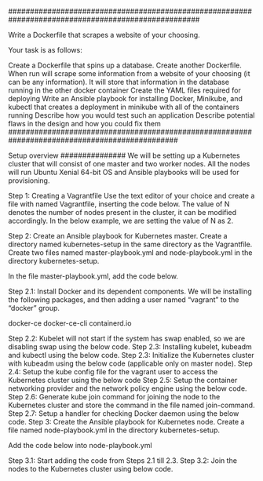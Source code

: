 ####################################################################################################

Write a Dockerfile that scrapes a website of your choosing.


Your task is as follows:


Create a Dockerfile that spins up a database.
Create another Dockerfile.
When run will scrape some information from a website of your choosing (it can be any information).
It will store that information in the database running in the other docker container
Create the YAML files required for deploying
Write an Ansible playbook for installing Docker, Minikube, and kubectl that creates a deployment in minikube with all of the containers running
Describe how you would test such an application
Describe potential flaws in the design and how you could fix them
###############################################################################################

Setup overview
###############
We will be setting up a Kubernetes cluster that will consist of one master and two worker nodes. All the nodes will run Ubuntu Xenial 64-bit OS and Ansible playbooks will be used for provisioning.

Step 1: Creating a Vagrantfile 
Use the text editor of your choice and create a file with named Vagrantfile, inserting the code below. The value of N denotes the number of nodes present in the cluster, it can be modified accordingly. In the below example, we are setting the value of N as 2.

Step 2: Create an Ansible playbook for Kubernetes master.
Create a directory named kubernetes-setup in the same directory as the Vagrantfile. Create two files named master-playbook.yml and node-playbook.yml in the directory kubernetes-setup.

In the file master-playbook.yml, add the code below.

Step 2.1: Install Docker and its dependent components.
We will be installing the following packages, and then adding a user named “vagrant” to the “docker” group.

docker-ce
docker-ce-cli
containerd.io

Step 2.2: Kubelet will not start if the system has swap enabled, so we are disabling swap using the below code. 
Step 2.3: Installing kubelet, kubeadm and kubectl using the below code.
Step 2.3: Initialize the Kubernetes cluster with kubeadm using the below code (applicable only on master node).
Step 2.4: Setup the kube config file for the vagrant user to access the Kubernetes cluster using the below code
Step 2.5: Setup the container networking provider and the network policy engine using the below code.
Step 2.6: Generate kube join command for joining the node to the Kubernetes cluster and store the command in the file named join-command.
Step 2.7: Setup a handler for checking Docker daemon using the below code.
Step 3: Create the Ansible playbook for Kubernetes node.
Create a file named node-playbook.yml in the directory kubernetes-setup.

Add the code below into node-playbook.yml

Step 3.1: Start adding the code from Steps 2.1 till 2.3.
Step 3.2: Join the nodes to the Kubernetes cluster using below code.

